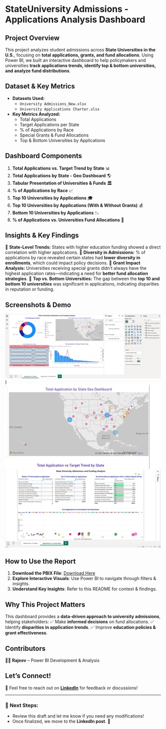 # StateUniversity Admissions - Applications Analysis Dashboard

## Project Overview
This project analyzes student admissions across **State Universities in the U.S.**, focusing on **total applications, grants, and fund allocations**. Using Power BI, we built an interactive dashboard to help policymakers and universities **track applications trends, identify top & bottom universities, and analyze fund distributions**.

## Dataset & Key Metrics
- **Datasets Used:**
  - `University Admissions_New.xlsx`
  - `University Applications Charter.xlsx`
- **Key Metrics Analyzed:**
  - Total Applications
  - Target Applications per State
  - % of Applications by Race
  - Special Grants & Fund Allocations
  - Top & Bottom Universities by Applications

## Dashboard Components
1. **Total Applications vs. Target Trend by State** 📊
2. **Total Applications by State - Geo Dashboard** 🌎
3. **Tabular Presentation of Universities & Funds** 🏛️
4. **% of Applications by Race** 📈
5. **Top 10 Universities by Applications** 🎓
6. **Top 10 Universities by Applications (With & Without Grants)** 💰
7. **Bottom 10 Universities by Applications** 📉
8. **% of Applications vs. Universities Fund Allocations** 🔄

## Insights & Key Findings
🔹 **State-Level Trends:** States with higher education funding showed a direct correlation with higher applications.
🔹 **Diversity in Admissions:** % of applications by race revealed certain states had **lower diversity in enrollments**, which could impact policy decisions.
🔹 **Grant Impact Analysis:** Universities receiving special grants didn’t always have the highest application rates—indicating a need for **better fund allocation strategies**.
🔹 **Top vs. Bottom Universities:** The gap between the **top 10 and bottom 10 universities** was significant in applications, indicating disparities in reputation or funding.

## Screenshots & Demo
![Dashboard Overview](https://github.com/rajeev-datascience/StateUniversities-Admissions/blob/main/StateUniversities%20Admissions-%20Dashboard%20Overview.png))
![Geo Analysis](https://github.com/rajeev-datascience/StateUniversities-Admissions/blob/main/StateUniversities%20Admissions-%20Geo%20analysis.png)
![University Applications Trend](https://github.com/rajeev-datascience/StateUniversities-Admissions/blob/main/StateUniversities%20Admissions-%20University%20Applications%20Trend.png)

## How to Use the Report
1. **Download the PBIX File**: [Download Here](https://drive.google.com/file/d/1t3sJigLpHamFivxnD9U57BflsISUmD50/view?usp=sharing)
2. **Explore Interactive Visuals**: Use Power BI to navigate through filters & insights.
3. **Understand Key Insights**: Refer to this README for context & findings.

## Why This Project Matters
This dashboard provides a **data-driven approach to university admissions**, helping stakeholders:
✅ Make **informed decisions** on fund allocations.
✅ Identify **disparities in application trends**.
✅ Improve **education policies & grant effectiveness**.

## Contributors
👨‍💻 **Rajeev** – Power BI Development & Analysis

## Let’s Connect!
📩 Feel free to reach out on **[LinkedIn](your_linkedin_url)** for feedback or discussions!

---

### 🚀 **Next Steps:**
- Review this draft and let me know if you need any modifications!
- Once finalized, we move to the **LinkedIn post**. 💪


